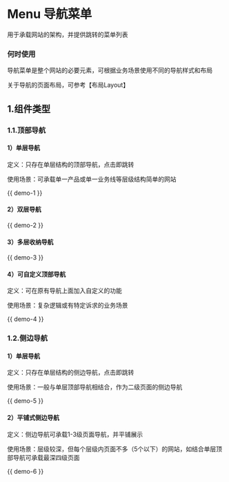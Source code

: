 # Menu 导航菜单

用于承载网站的架构，并提供跳转的菜单列表

### 何时使用
导航菜单是整个网站的必要元素，可根据业务场景使用不同的导航样式和布局

关于导航的页面布局，可参考【布局Layout】

## 1.组件类型
### 1.1.顶部导航
#### 1）单层导航

定义：只存在单层结构的顶部导航，点击即跳转

使用场景：可承载单一产品或单一业务线等层级结构简单的网站

{{ demo-1 }}

#### 2）双层导航

{{ demo-2 }}

#### 3）多层收纳导航

{{ demo-3 }}

#### 4）可自定义顶部导航
定义：可在原有导航上面加入自定义的功能

使用场景：复杂逻辑或有特定诉求的业务场景

{{ demo-4 }}

### 1.2.侧边导航
#### 1）单层导航

定义：只存在单层结构的侧边导航，点击即跳转

使用场景：一般与单层顶部导航相结合，作为二级页面的侧边导航

{{ demo-5 }}

#### 2）平铺式侧边导航
定义：侧边导航可承载1-3级页面导航，并平铺展示

使用场景：层级较深，但每个层级内页面不多（5个以下）的网站，如结合单层顶部导航可承载最深四级页面

{{ demo-6 }}
